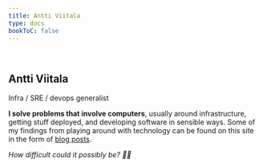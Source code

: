 ```yaml
---
title: Antti Viitala
type: docs
bookToC: false
---
```


<br>

## Antti Viitala

Infra / SRE / devops generalist

**I solve problems that involve computers**, usually around infrastructure, getting stuff deployed, and developing software in sensible ways. Some of my findings from playing around with technology can be found on this site in the form of [blog posts](/posts).

*How difficult could it possibly be? 🤷‍♂️*

